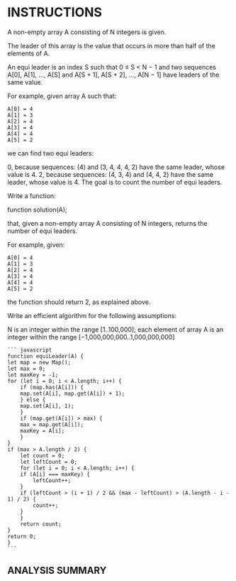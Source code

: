 # INSTRUCTIONS

A non-empty array A consisting of N integers is given.

The leader of this array is the value that occurs in more than half of the elements of A.

An equi leader is an index S such that 0 ≤ S < N − 1 and two sequences A[0], A[1], ..., A[S] and A[S + 1], A[S + 2], ..., A[N − 1] have leaders of the same value.

For example, given array A such that:

    A[0] = 4
    A[1] = 3
    A[2] = 4
    A[3] = 4
    A[4] = 4
    A[5] = 2
we can find two equi leaders:

0, because sequences: (4) and (3, 4, 4, 4, 2) have the same leader, whose value is 4.
2, because sequences: (4, 3, 4) and (4, 4, 2) have the same leader, whose value is 4.
The goal is to count the number of equi leaders.

Write a function:

function solution(A);

that, given a non-empty array A consisting of N integers, returns the number of equi leaders.

For example, given:

    A[0] = 4
    A[1] = 3
    A[2] = 4
    A[3] = 4
    A[4] = 4
    A[5] = 2
the function should return 2, as explained above.

Write an efficient algorithm for the following assumptions:

N is an integer within the range [1..100,000];
each element of array A is an integer within the range [−1,000,000,000..1,000,000,000]

    ``` javascript
    function equiLeader(A) {
    let map = new Map();
    let max = 0;
    let maxKey = -1;
    for (let i = 0; i < A.length; i++) {
        if (map.has(A[i])) {
        map.set(A[i], map.get(A[i]) + 1);
        } else {
        map.set(A[i], 1);
        }
        if (map.get(A[i]) > max) {
        max = map.get(A[i]);
        maxKey = A[i];
        }
    }
    if (max > A.length / 2) {
        let count = 0;
        let leftCount = 0;
        for (let i = 0; i < A.length; i++) {
        if (A[i] === maxKey) {
            leftCount++;
        }
        if (leftCount > (i + 1) / 2 && (max - leftCount) > (A.length - i - 1) / 2) {
            count++;
        }
        }
        return count;
    }
    return 0;
    }
    ```

## ANALYSIS SUMMARY
